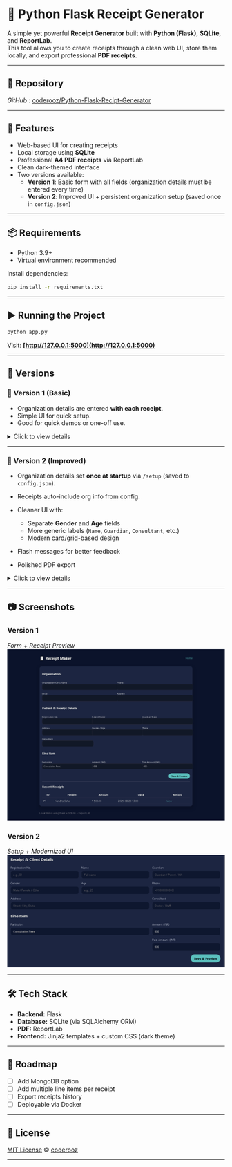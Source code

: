 # 🧾 Python Flask Receipt Generator

A simple yet powerful **Receipt Generator** built with **Python (Flask)**, **SQLite**, and **ReportLab**.  
This tool allows you to create receipts through a clean web UI, store them locally, and export professional **PDF receipts**.

---

## 📂 Repository
_GitHub_ : [coderooz/Python-Flask-Recipt-Generator](https://github.com/coderooz/Python-Flask-Recipt-Generator)

---

## 🚀 Features
- Web-based UI for creating receipts
- Local storage using **SQLite**
- Professional **A4 PDF receipts** via ReportLab
- Clean dark-themed interface
- Two versions available:
  - **Version 1**: Basic form with all fields (organization details must be entered every time)
  - **Version 2**: Improved UI + persistent organization setup (saved once in `config.json`)

---

## 📦 Requirements
- Python 3.9+
- Virtual environment recommended

Install dependencies:

```bash
pip install -r requirements.txt
````

---

## ▶️ Running the Project

```bash
python app.py
```

Visit: **[http://127.0.0.1:5000](http://127.0.0.1:5000)**

---

## 📖 Versions

### 🔹 Version 1 (Basic)

* Organization details are entered **with each receipt**.
* Simple UI for quick setup.
* Good for quick demos or one-off use.

<details>
<summary>Click to view details</summary>

**Main files:**

* `app.py`
* `templates/base.html`
* `templates/index.html`
* `templates/receipt.html`

**Flow:**

1. User fills **organization + patient details** together.
2. Data is saved in **SQLite**.
3. Receipts can be **previewed** and **downloaded as PDF**.

</details>

---

### 🔹 Version 2 (Improved)

* Organization details set **once at startup** via `/setup` (saved to `config.json`).
* Receipts auto-include org info from config.
* Cleaner UI with:

  * Separate **Gender** and **Age** fields
  * More generic labels (`Name`, `Guardian`, `Consultant`, etc.)
  * Modern card/grid-based design
* Flash messages for better feedback
* Polished PDF export

<details>
<summary>Click to view details</summary>

**Main additions:**

* `setup.html` – one-time org setup page
* `static/style.css` – global modern styling
* `config.json` – auto-saved org settings

**Flow:**

1. First run → redirected to `/setup`.
2. Save org/clinic info.
3. Create receipts with **only client details**.
4. Preview receipt and **Download PDF**.

</details>

---

## 📷 Screenshots

### Version 1

*Form + Receipt Preview*
![Version 1 Screenshot](https://github.com/coderooz/Python-Flask-Recipt-Generator/blob/main/screenshots/Receipt-Maker%20-%20Home.png)

### Version 2

*Setup + Modernized UI*
![Version 2 Screenshot](https://github.com/coderooz/Python-Flask-Recipt-Generator/blob/main/screenshots/Recipt-Home%20Page(Receipt-Maker%20V2).png)

---

## 🛠️ Tech Stack

* **Backend:** Flask
* **Database:** SQLite (via SQLAlchemy ORM)
* **PDF:** ReportLab
* **Frontend:** Jinja2 templates + custom CSS (dark theme)

---

## 📌 Roadmap

* [ ] Add MongoDB option
* [ ] Add multiple line items per receipt
* [ ] Export receipts history
* [ ] Deployable via Docker

---

## 📜 License

[MIT License](/LICENSE) © [coderooz](https://github.com/coderooz)

---
